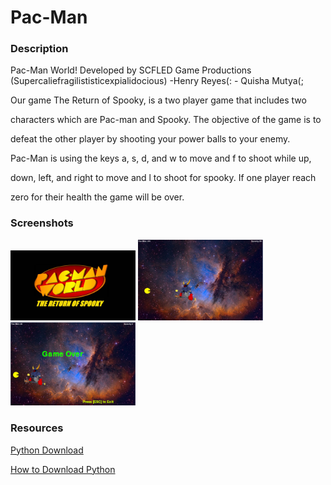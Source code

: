 <h1>Pac-Man</h1>

<h3>Description</h3>
<p>Pac-Man World!
Developed by SCFLED Game Productions
(Supercaliefragilististicexpialidocious)
					-Henry Reyes(:
					- Quisha Mutya(;

Our game The Return of Spooky, is a two player game that includes two 

characters which are Pac-man and Spooky. The objective of the game is to 

defeat the other player by shooting your power balls to your enemy. 

Pac-Man  is using the keys a, s, d, and w to move and f to shoot while up, 

down, left, and right to move and l to shoot for spooky. If one player reach 

zero for their health the game will be over. 
</p>

<h3> Screenshots</h3>
<img src="https://github.com/wasgudquisha/Pac---Man/blob/master/portfolio/images/start.jpg" width="200px">
<img src="https://github.com/wasgudquisha/Pac---Man/blob/master/portfolio/pacgame.png" width="200px">
<img src="https://github.com/wasgudquisha/Pac---Man/blob/master/portfolio/pacover.png" width="200px">

<h3>Resources</h3>
<a href="https://www.python.org/downloads/"> Python Download</a>

<a href="https://youtu.be/_GikMdhAhv0"> How to Download Python</a>
